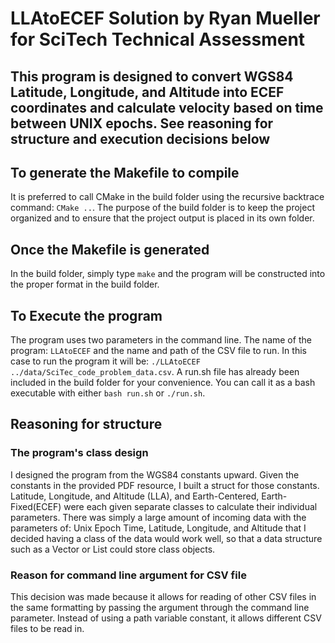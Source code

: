 # LLAtoECEF Solution by Ryan Mueller for SciTech Technical Assessment

## This program is designed to convert WGS84 Latitude, Longitude, and Altitude into ECEF coordinates and calculate velocity based on time between UNIX epochs. See reasoning for structure and execution decisions below

## To generate the Makefile to compile
It is preferred to call CMake in the build folder using the recursive 
backtrace command: ```CMake ..```. The purpose of the build folder is
to keep the project organized and to ensure that the project output is 
placed in its own folder.

## Once the Makefile is generated
In the build folder, simply type ```make``` and the program will be
constructed into the proper format in the build folder.

## To Execute the program
The program uses two parameters in the command line. The name of the program:
```LLAtoECEF``` and the name and path of the CSV file to run. In this case to run the program it will be:
```./LLAtoECEF ../data/SciTec_code_problem_data.csv```. A run.sh file has already been included in the build folder for your
convenience. You can call it as a bash executable with either ```bash run.sh``` or ```./run.sh```.

## Reasoning for structure
### The program's class design
I designed the program from the WGS84 constants upward. Given the constants in the provided PDF resource,
I built a struct for those constants. Latitude, Longitude, and Altitude (LLA), and Earth-Centered, Earth-Fixed(ECEF)
were each given separate classes to calculate their individual parameters. There was simply a large amount of
incoming data with the parameters of: Unix Epoch Time, Latitude, Longitude, and Altitude that I decided having
a class of the data would work well, so that a data structure such as a Vector or List could store class objects.

### Reason for command line argument for CSV file
This decision was made because it allows for reading of other CSV files in the same formatting by passing
the argument through the command line parameter. Instead of using a path variable constant, it allows different CSV files
to be read in.